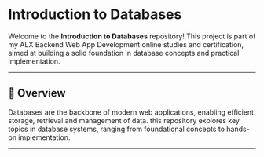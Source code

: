   # Introduction to Databases

  Welcome to the **Introduction to Databases** repository! This project is part of my ALX Backend Web App Development online studies and certification, aimed at building a solid foundation in database concepts and practical implementation.

  ---
## 📑 Overview

Databases are the backbone of modern web applications, enabling efficient storage, retrieval and management of data. this repository explores key topics in database systems, ranging from foundational concepts to hands-on implementation.

---